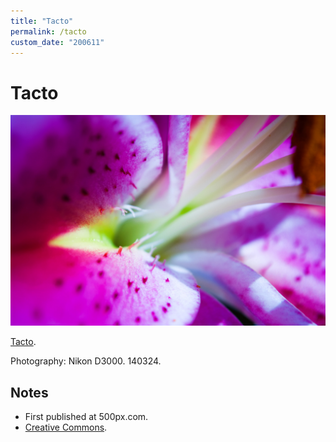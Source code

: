 ```yaml
---
title: "Tacto"
permalink: /tacto
custom_date: "200611"
---
```


# Tacto

![Tacto by jProgr](/assets/images/tacto.jpg)

[Tacto](https://web.500px.com/photo/64837637/Tacto-by-Crist%C3%B3bal--Mel%C3%A9ndez/).

Photography: Nikon D3000. 140324.

## Notes

- First published at 500px.com.
- [Creative Commons](https://creativecommons.org/licenses/by/3.0/).
